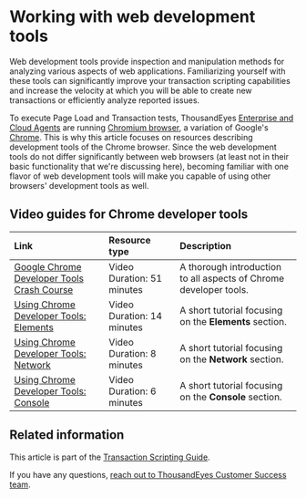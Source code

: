 # Working with web development tools

Web development tools provide inspection and manipulation methods for analyzing various aspects of web applications. Familiarizing yourself with these tools can significantly improve your transaction scripting capabilities and increase the velocity at which you will be able to create new transactions or efficiently analyze reported issues.

To execute Page Load and Transaction tests, ThousandEyes [Enterprise and Cloud Agents](https://success.thousandeyes.com/PublicArticlePage?articleIdParam=kA044000000CnvICAS_Comparison-of-Agent-Types) are running [Chromium browser](https://www.chromium.org/Home), a variation of Google's [Chrome](https://www.google.com/chrome/). This is why this article focuses on resources describing development tools of the Chrome browser. Since the web development tools do not differ significantly between web browsers \(at least not in their basic functionality that we're discussing here\), becoming familiar with one flavor of web development tools will make you capable of using other browsers' development tools as well.

## Video guides for Chrome developer tools

| Link | Resource type | Description |
| :--- | :--- | :--- |
| [Google Chrome Developer Tools Crash Course](https://www.youtube.com/watch?v=x4q86IjJFag) | Video  Duration: 51 minutes | A thorough introduction to all aspects of Chrome developer tools. |
| [Using Chrome Developer Tools: Elements](https://www.youtube.com/watch?v=nV9PLPFTnkE) | Video  Duration: 14 minutes | A short tutorial focusing on the **Elements** section. |
| [Using Chrome Developer Tools: Network](https://www.youtube.com/watch?v=PwoT18tp6Hs) | Video  Duration: 8 minutes | A short tutorial focusing on the **Network** section. |
| [Using Chrome Developer Tools: Console](https://www.youtube.com/watch?v=G74ll-6L4_o) | Video  Duration: 6 minutes | A short tutorial focusing on the **Console** section. |

## Related information

This article is part of the [Transaction Scripting Guide](https://success.thousandeyes.com/PublicArticlePage?articleIdParam=kA044000000UFYvCAO_Transaction-Scripting-Guide).

If you have any questions, [reach out to ThousandEyes Customer Success team](https://success.thousandeyes.com/PublicArticlePage?articleIdParam=kA044000000UGTFCA4_Getting-support-from-ThousandEyes).


